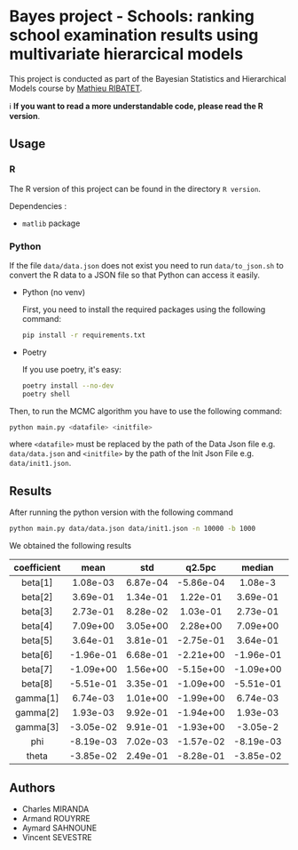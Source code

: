 # Bayes project - Schools: ranking school examination results using multivariate hierarcical models

This project is conducted as part of the Bayesian Statistics and Hierarchical Models course by [Mathieu RIBATET](http://mribatet.perso.math.cnrs.fr/teaching.html#BAYES).

:information_source: **If you want to read a more understandable code, please read the R version**.

## Usage

### R

The R version of this project can be found in the directory ``R version``.

Dependencies : 
  - ``matlib`` package

### Python

If the file ``data/data.json`` does not exist you need to run ``data/to_json.sh`` to convert the R data to a JSON file so that Python can access it easily.

- Python (no venv)

  First, you need to install the required packages using the following command:
  ```sh
  pip install -r requirements.txt
  ```
- Poetry
  
  If you use poetry, it's easy:
  ```sh
  poetry install --no-dev
  poetry shell
  ```

Then, to run the MCMC algorithm you have to use the following command:
```sh
python main.py <datafile> <initfile>
```

where ``<datafile>`` must be replaced by the path of the Data Json file e.g. ``data/data.json`` and ``<initfile>`` by the path of the Init Json File e.g. ``data/init1.json``.

## Results

After running the python version with the following command

```bash
python main.py data/data.json data/init1.json -n 10000 -b 1000
```

We obtained the following results

|  coefficient  |    mean   |    std   |   q2.5pc  |   median  |  q97.5pc |
|:--------:|:---------:|:--------:|:---------:|:---------:|:--------:|
|  beta[1] |  1.08e-03 | 6.87e-04 | -5.86e-04 |  1.08e-3  |  2.03e-3 |
|  beta[2] |  3.69e-01 | 1.34e-01 |  1.22e-01 |  3.69e-01 | 6.43e-01 |
|  beta[3] |  2.73e-01 | 8.28e-02 |  1.03e-01 |  2.73e-01 | 4.29e-01 |
|  beta[4] |  7.09e+00 | 3.05e+00 |  2.28e+00 |  7.09e+00 | 1.51e+01 |
|  beta[5] |  3.64e-01 | 3.81e-01 | -2.75e-01 |  3.64e-01 | 1.36e+00 |
|  beta[6] | -1.96e-01 | 6.68e-01 | -2.21e+00 | -1.96e-01 | 8.42e-01 |
|  beta[7] | -1.09e+00 | 1.56e+00 | -5.15e+00 | -1.09e+00 | 4.92e-01 |
|  beta[8] | -5.51e-01 | 3.35e-01 | -1.09e+00 | -5.51e-01 | 1.66e-01 |
| gamma[1] |  6.74e-03 | 1.01e+00 | -1.99e+00 |  6.74e-03 | 1.99e+00 |
| gamma[2] |  1.93e-03 | 9.92e-01 | -1.94e+00 |  1.93e-03 | 1.96e+00 |
| gamma[3] | -3.05e-02 | 9.91e-01 | -1.93e+00 |  -3.05e-2 | 1.88e+00 |
|    phi   | -8.19e-03 | 7.02e-03 | -1.57e-02 | -8.19e-03 | 9.37e-03 |
|   theta  | -3.85e-02 | 2.49e-01 | -8.28e-01 | -3.85e-02 | 2.21e-01 |
## Authors

- Charles MIRANDA
- Armand ROUYRRE
- Aymard SAHNOUNE
- Vincent SEVESTRE



